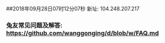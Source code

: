 ##2018年09月28日07时12分07秒 新址: 104.248.207.217
### 兔友常见问题及解答: https://github.com/wanggonging/d/blob/w/FAQ.md

